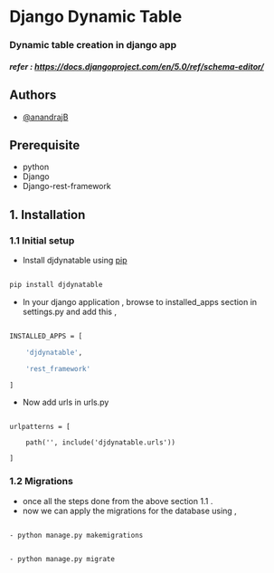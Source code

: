 # Django Dynamic Table

### Dynamic table creation in django app

##### **refer** : https://docs.djangoproject.com/en/5.0/ref/schema-editor/

## Authors

- [@anandrajB](https://github.com/anandrajB)

## Prerequisite

- python
- Django
- Django-rest-framework

## 1. Installation

### 1.1 Initial setup

- Install djdynatable using [pip](https://pypi.org/project/djdynatable/)

```bash

pip install djdynatable

```

- In your django application , browse to installed_apps section in settings.py and add this ,

```bash

INSTALLED_APPS = [

    'djdynatable',

    'rest_framework'

]

```

- Now add urls in urls.py

```

urlpatterns = [

    path('', include('djdynatable.urls'))

]

```

### 1.2 Migrations

- once all the steps done from the above section 1.1 .
- now we can apply the migrations for the database using ,

```

- python manage.py makemigrations

```

```

- python manage.py migrate 

```
